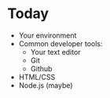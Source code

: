 # Today

* Your environment
* Common developer tools:
  - Your text editor
  - Git
  - Github
* HTML/CSS
* Node.js (maybe)